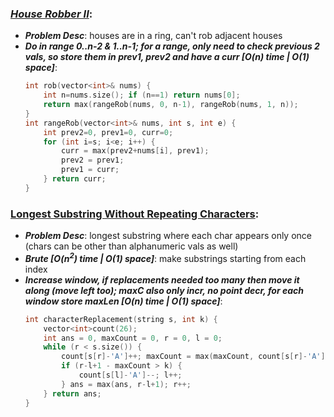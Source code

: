 ### ***[House Robber II](https://leetcode.com/problems/house-robber-ii/)***:
- ***Problem Desc***: houses are in a ring, can't rob adjacent houses
- ***Do in range 0..n-2 & 1..n-1; for a range, only need to check previous 2 vals, so store them in prev1, prev2 and have a curr [O(n) time | O(1) space]***:
  ```cpp
  int rob(vector<int>& nums) {
      int n=nums.size(); if (n==1) return nums[0];
      return max(rangeRob(nums, 0, n-1), rangeRob(nums, 1, n));
  }
  int rangeRob(vector<int>& nums, int s, int e) {
      int prev2=0, prev1=0, curr=0;
      for (int i=s; i<e; i++) {
          curr = max(prev2+nums[i], prev1);
          prev2 = prev1;
          prev1 = curr;
      } return curr;
  }
  ```

### [Longest Substring Without Repeating Characters](https://leetcode.com/problems/longest-substring-without-repeating-characters/):
- ***Problem Desc***: longest substring where each char appears only once (chars can be other than alphanumeric vals as well)
- ***Brute [O(n<sup>2</sup>) time | O(1) space]***: make substrings starting from each index
- ***Increase window, if replacements needed too many then move it along (move left too); maxC also only incr, no point decr, for each window store maxLen [O(n) time | O(1) space]***:
  ```cpp
  int characterReplacement(string s, int k) {
      vector<int>count(26);
      int ans = 0, maxCount = 0, r = 0, l = 0;
      while (r < s.size()) {
          count[s[r]-'A']++; maxCount = max(maxCount, count[s[r]-'A']);
          if (r-l+1 - maxCount > k) {
              count[s[l]-'A']--; l++;
          } ans = max(ans, r-l+1); r++;
      } return ans;
  }
  ```
